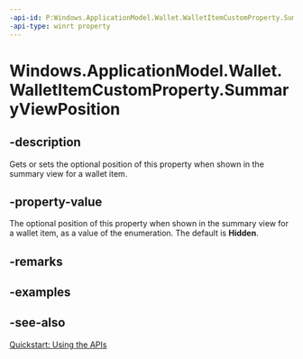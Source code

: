 ```yaml
---
-api-id: P:Windows.ApplicationModel.Wallet.WalletItemCustomProperty.SummaryViewPosition
-api-type: winrt property
---
```


<!-- Property syntax
public Windows.ApplicationModel.Wallet.WalletSummaryViewPosition SummaryViewPosition { get;  set; }
-->

# Windows.ApplicationModel.Wallet.WalletItemCustomProperty.SummaryViewPosition

## -description
Gets or sets the optional position of this property when shown in the summary view for a wallet item.

## -property-value
The optional position of this property when shown in the summary view for a wallet item, as a value of the enumeration. The default is **Hidden**.

## -remarks

## -examples

## -see-also
[Quickstart: Using the   APIs](https://msdn.microsoft.com/library/4312628c-37a3-48a7-b41f-14605d478cf7)
